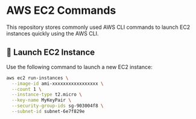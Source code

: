 # AWS EC2 Commands

This repository stores commonly used AWS CLI commands to launch EC2 instances quickly using the AWS CLI.

## 🔹 Launch EC2 Instance

Use the following command to launch a new EC2 instance:

```bash
aws ec2 run-instances \
  --image-id ami-xxxxxxxxxxxxxxxxx \
  --count 1 \
  --instance-type t2.micro \
  --key-name MyKeyPair \
  --security-group-ids sg-903004f8 \
  --subnet-id subnet-6e7f829e

